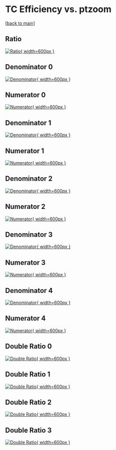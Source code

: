 # TC Efficiency vs. ptzoom

[[back to main](./)]



## Ratio

[![Ratio](../mtv/var/TC_xtr_13_1_eff_ptzoom.png){ width=600px }](../mtv/var/TC_xtr_13_1_eff_ptzoom.pdf)

## Denominator 0

[![Denominator](../mtv/den/TC_xtr_13_1_eff_ptzoom_den0.png){ width=600px }](../mtv/den/TC_xtr_13_1_eff_ptzoom_den0.pdf)

## Numerator 0

[![Numerator](../mtv/num/TC_xtr_13_1_eff_ptzoom_num0.png){ width=600px }](../mtv/num/TC_xtr_13_1_eff_ptzoom_num0.pdf)

## Denominator 1

[![Denominator](../mtv/den/TC_xtr_13_1_eff_ptzoom_den1.png){ width=600px }](../mtv/den/TC_xtr_13_1_eff_ptzoom_den1.pdf)

## Numerator 1

[![Numerator](../mtv/num/TC_xtr_13_1_eff_ptzoom_num1.png){ width=600px }](../mtv/num/TC_xtr_13_1_eff_ptzoom_num1.pdf)

## Denominator 2

[![Denominator](../mtv/den/TC_xtr_13_1_eff_ptzoom_den2.png){ width=600px }](../mtv/den/TC_xtr_13_1_eff_ptzoom_den2.pdf)

## Numerator 2

[![Numerator](../mtv/num/TC_xtr_13_1_eff_ptzoom_num2.png){ width=600px }](../mtv/num/TC_xtr_13_1_eff_ptzoom_num2.pdf)

## Denominator 3

[![Denominator](../mtv/den/TC_xtr_13_1_eff_ptzoom_den3.png){ width=600px }](../mtv/den/TC_xtr_13_1_eff_ptzoom_den3.pdf)

## Numerator 3

[![Numerator](../mtv/num/TC_xtr_13_1_eff_ptzoom_num3.png){ width=600px }](../mtv/num/TC_xtr_13_1_eff_ptzoom_num3.pdf)

## Denominator 4

[![Denominator](../mtv/den/TC_xtr_13_1_eff_ptzoom_den4.png){ width=600px }](../mtv/den/TC_xtr_13_1_eff_ptzoom_den4.pdf)

## Numerator 4

[![Numerator](../mtv/num/TC_xtr_13_1_eff_ptzoom_num4.png){ width=600px }](../mtv/num/TC_xtr_13_1_eff_ptzoom_num4.pdf)

## Double Ratio 0

[![Double Ratio](../mtv/ratio/TC_xtr_13_1_eff_ptzoom_ratio0.png){ width=600px }](../mtv/ratio/TC_xtr_13_1_eff_ptzoom_ratio0.pdf)

## Double Ratio 1

[![Double Ratio](../mtv/ratio/TC_xtr_13_1_eff_ptzoom_ratio1.png){ width=600px }](../mtv/ratio/TC_xtr_13_1_eff_ptzoom_ratio1.pdf)

## Double Ratio 2

[![Double Ratio](../mtv/ratio/TC_xtr_13_1_eff_ptzoom_ratio2.png){ width=600px }](../mtv/ratio/TC_xtr_13_1_eff_ptzoom_ratio2.pdf)

## Double Ratio 3

[![Double Ratio](../mtv/ratio/TC_xtr_13_1_eff_ptzoom_ratio3.png){ width=600px }](../mtv/ratio/TC_xtr_13_1_eff_ptzoom_ratio3.pdf)

